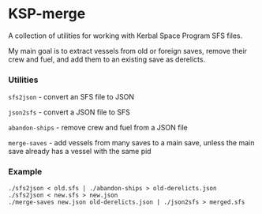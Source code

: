 # KSP-merge

A collection of utilities for working with Kerbal Space Program SFS files.

My main goal is to extract vessels from old or foreign saves, remove their crew and fuel, and add them to an existing save as derelicts.

### Utilities

`sfs2json` - convert an SFS file to JSON

`json2sfs` - convert a JSON file to SFS

`abandon-ships` - remove crew and fuel from a JSON file

`merge-saves` - add vessels from many saves to a main save, unless the main save already has a vessel with the same pid

### Example

    ./sfs2json < old.sfs | ./abandon-ships > old-derelicts.json
    ./sfs2json < new.sfs > new.json
    ./merge-saves new.json old-derelicts.json | ./json2sfs > merged.sfs
